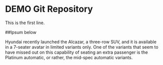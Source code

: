 # DEMO Git Repository

This is the first line.

##Ipsum below

Hyundai recently launched the Alcazar, a three-row SUV, and it is available in a 7-seater avatar in limited variants only. One of the variants that seem to have missed out on this capability of seating an extra passenger is the Platinum automatic, or rather, the mid-spec automatic variants. 
